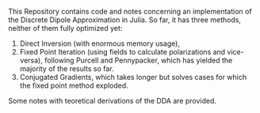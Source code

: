 This Repository contains code and notes concerning an implementation of the Discrete Dipole Approximation in Julia. 
So far, it has three methods, neither of them fully optimized yet:
1) Direct Inversion (with enormous memory usage),
2) Fixed Point Iteration (using fields to calculate polarizations and vice-versa), following Purcell and Pennypacker, which has yielded the majority of the results so far.
3) Conjugated Gradients, which takes longer but solves cases for which the fixed point method exploded.

Some notes with teoretical derivations of the DDA are provided.

